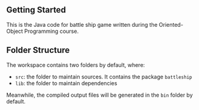 ## Getting Started

This is the Java code for battle ship game written during the Oriented-Object Programming course.

## Folder Structure

The workspace contains two folders by default, where:

- `src`: the folder to maintain sources. It contains the package `battleship`
- `lib`: the folder to maintain dependencies

Meanwhile, the compiled output files will be generated in the `bin` folder by default.
